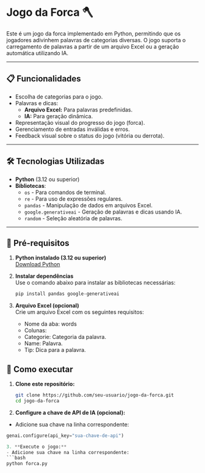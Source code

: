 # Jogo da Forca 🪓

Este é um jogo da forca implementado em Python, permitindo que os jogadores adivinhem palavras de categorias diversas. O jogo suporta o carregamento de palavras a partir de um arquivo Excel ou a geração automática utilizando IA.

---

## 📋 Funcionalidades

- Escolha de categorias para o jogo.
- Palavras e dicas:
  - **Arquivo Excel:** Para palavras predefinidas.
  - **IA:** Para geração dinâmica.
- Representação visual do progresso do jogo (forca).
- Gerenciamento de entradas inválidas e erros.
- Feedback visual sobre o status do jogo (vitória ou derrota).

---

## 🛠️ Tecnologias Utilizadas

- **Python** (3.12 ou superior)
- **Bibliotecas**:
  - `os` - Para comandos de terminal.
  - `re` - Para uso de expressões regulares.
  - `pandas` - Manipulação de dados em arquivos Excel.
  - `google.generativeai` - Geração de palavras e dicas usando IA.
  - `random` - Seleção aleatória de palavras.

---

## 🔧 Pré-requisitos

1. **Python instalado (3.12 ou superior)**  
   [Download Python](https://www.python.org/downloads/)

2. **Instalar dependências**  
   Use o comando abaixo para instalar as bibliotecas necessárias:
   ```bash
   pip install pandas google-generativeai

3. **Arquivo Excel (opcional)**  
   Crie um arquivo Excel com os seguintes requisitos:
   - Nome da aba: words
   - Colunas:
    - Categorie: Categoria da palavra.
    - Name: Palavra.
    - Tip: Dica para a palavra.

## 🚀 Como executar
1. **Clone este repositório:**
   ```bash
   git clone https://github.com/seu-usuario/jogo-da-forca.git
   cd jogo-da-forca

2. **Configure a chave de API de IA (opcional):**
  - Adicione sua chave na linha correspondente:
   ```python
   genai.configure(api_key="sua-chave-de-api")

3. **Execute o jogo:**
  - Adicione sua chave na linha correspondente:
   ```bash
   python forca.py
